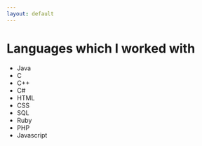 ```yaml
---
layout: default
---
```


# Languages which I worked with
* Java
* C
* C++
* C#
* HTML
* CSS
* SQL
* Ruby
* PHP
* Javascript
		 
